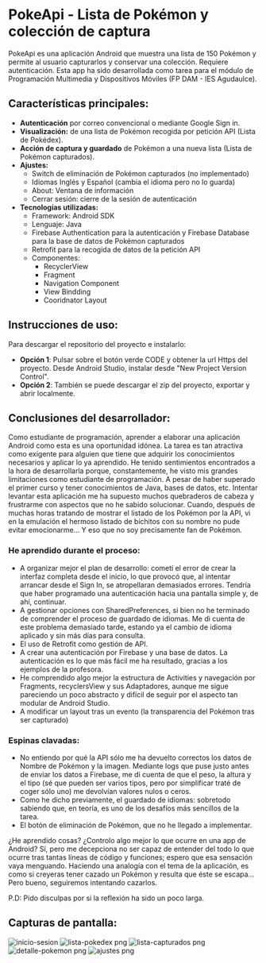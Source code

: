 # PokeApi - Lista de Pokémon y colección de captura

PokeApi es una aplicación Android que muestra una lista de 150 Pokémon y permite al usuario capturarlos y conservar una colección. Requiere autenticación.
Esta app ha sido desarrollada como tarea para el módulo de Programación Multimedia y Dispositivos Móviles (FP DAM - IES Agudaulce).

## Características principales:

- <b>Autenticación</b> por correo convencional o mediante Google Sign in.
- <b>Visualización:</b> de una lista de Pokémon recogida por petición API (Lista de Pokédex).
- <b>Acción de captura y guardado</b> de Pokémon a una nueva lista (Lista de Pokémon capturados).
- <b>Ajustes:</b>
  * Switch de eliminación de Pokémon capturados (no implementado)
  * Idiomas Inglés y Español (cambia el idioma pero no lo guarda)
  * About: Ventana de información
  * Cerrar sesión: cierre de la sesión de autenticación
- <b>Tecnologías utilizadas:</b>
  * Framework: Android SDK
  * Lenguaje: Java
  * Firebase Authentication para la autenticación y Firebase Database para la base de datos de Pokémon capturados
  * Retrofit para la recogida de datos de la petición API
  * Componentes:
     * RecyclerView 
     * Fragment
     * Navigation Component
     * View Bindding
     * Cooridnator Layout
  
## Instrucciones de uso:
Para descargar el repositorio del proyecto e instalarlo:
 * <b>Opción 1</b>: Pulsar sobre el botón verde CODE y obtener la url Https del proyecto. Desde Android Studio, instalar desde "New Project Version Control".
 * <b>Opción 2</b>: También se puede descargar el zip del proyecto, exportar y abrir localmente.

## Conclusiones del desarrollador:
Como estudiante de programación, aprender a elaborar una aplicación Android como esta es una oportunidad idónea. La tarea es tan atractiva como exigente para alguien que tiene que adquirir los conocimientos necesarios y aplicar lo ya aprendido.
He tenido sentimientos encontrados a la hora de desarrollarla porque, constantemente, he visto mis grandes limitaciones como estudiante de programación. A pesar de haber superado el primer curso y tener conocimientos de Java, bases de datos, etc.
Intentar levantar esta aplicación me ha supuesto muchos quebraderos de cabeza y frustrarme con aspectos que no he sabido solucionar. Cuando, después de muchas horas tratando de mostrar el listado de los Pokémon por la API, vi en la emulación el hermoso listado de bichitos con su nombre no pude evitar emocionarme... Y eso que no soy precisamente fan de Pokémon.

### He aprendido durante el proceso:
* A organizar mejor el plan de desarrollo: cometí el error de crear la interfaz completa desde el inicio, lo que provocó que, al intentar arrancar desde el Sign In, se atropellaran demasiados errores. Tendría que haber programado una autenticación hacia una pantalla simple y, de ahí, continuar.
* A gestionar opciones con SharedPreferences, si bien no he terminado de comprender el proceso de guardado de idiomas. Me di cuenta de este problema demasiado tarde, estando ya el cambio de idioma aplicado y sin más días para consulta.
* El uso de Retrofit como gestión de API.
* A crear una autenticación por Firebase y una base de datos. La autenticación es lo que más fácil me ha resultado, gracias a los ejemplos de la profesora.
* He comprendido algo mejor la estructura de Activities y navegación por Fragments, recyclersView y sus Adaptadores, aunque me sigue pareciendo un poco abstracto y difícil de seguir por el aspecto tan modular de Android Studio.
* A modificar un layout tras un evento (la transparencia del Pokémon tras ser capturado)

### Espinas clavadas:
* No entiendo por qué la API sólo me ha devuelto correctos los datos de Nombre de Pokémon y la imagen. Mediante logs que puse justo antes de enviar los datos a Firebase, me di cuenta de que el peso, la altura y el tipo (sé que pueden ser varios tipos, pero por simplificar traté de coger sólo uno) me devolvían valores nulos o ceros.
* Como he dicho previamente, el guardado de idiomas: sobretodo sabiendo que, en teoría, es uno de los desafíos más sencillos de la tarea.
* El botón de eliminación de Pokémon, que no he llegado a implementar.

¿He aprendido cosas? ¿Controlo algo mejor lo que ocurre en una app de Android? Sí, pero me decepciona no ser capaz de entender del todo lo que ocurre tras tantas líneas de código y funciones; espero que esa sensación vaya menguando. Haciendo una analogía con el tema de la aplicación, es como si creyeras tener cazado un Pokémon y resulta que éste se escapa... Pero bueno, seguiremos intentando cazarlos.

P.D: Pido disculpas por si la reflexión ha sido un poco larga.

## Capturas de pantalla:
![inicio-sesion](https://github.com/user-attachments/assets/de72dc1c-d2b8-4fc2-98f2-6444ab6b4e59) ![lista-pokedex png](https://github.com/user-attachments/assets/c5f2c816-d3bc-4d6f-913e-f3e03b0b9732) ![lista-capturados png](https://github.com/user-attachments/assets/c9ac6699-6c89-4cf9-be0f-882494d69f3d) ![detalle-pokemon png](https://github.com/user-attachments/assets/943650de-5ed4-4de9-ac93-a324f9037e3b) ![ajustes png](https://github.com/user-attachments/assets/d5ee86e7-a37e-4be2-8ea0-4755c763e284)


